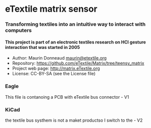 # eTextile matrix sensor
### Transforming textiles into an intuitive way to interact with computers
#### This project is part of an electronic textiles research on HCI gesture interaction that was started in 2005

- Author: Maurin Donneaud <maurin@etextile.org>
- Repository: https://github.com/eTextile/Matrix/tree/teensy_matrix
- Project web page: http://matrix.eTextile.org
- License: CC-BY-SA (see the License file)

### Eagle
This file is contanoing a PCB with eTextile bus connector - V1

### KiCad 
the textile bus systhem is not a maket productso I switch to the - V2

